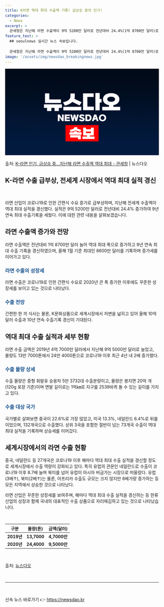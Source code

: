 ```yaml
---
title: K라면 역대 최대 수출액 기록! 급상승 중의 인기!
categories:
  - News
excerpt: >
  관세청은 지난해 라면 수출액이 9억 5200만 달러로 전년대비 24.4%(1억 8700만 달러)로 증가해 9…
feature_text: >
  ## seoulnews 실시간 뉴스 속보입니다.

  관세청은 지난해 라면 수출액이 9억 5200만 달러로 전년대비 24.4%(1억 8700만 달러)로 증가해 9…
image: '/assets/img/newsdao_breakingnews.jpg'
---
```


![뉴스다오 속보](/assets/img/newsdao_breakingnews.jpg)

<p>출처: <a href="https://newsdao.kr/3256" rel="dofollow">K-라면 인기, 급상승 중…지난해 라면 수출액 역대 최대 - 관세청</a> | 뉴스다오</p>

<h2 data-ke-size="size26">K-라면 수출 급부상, 전세계 시장에서 역대 최대 실적 경신</h2>
<p data-ke-size="size16">&nbsp;</p>
라면 산업이 코로나19로 인한 간편식 수요 증가로 급부상하며, 지난해 전세계 수출액이 역대 최대 실적을 경신했다. 실적은 9억 5200만 달러로 전년대비 24.4% 증가하여 9년 연속 최대 수출기록을 세웠다. 이에 대한 관련 내용을 살펴보겠습니다.

<h2 data-ke-size="size24">라면 수출액 증가와 전망</h2>
라면 수출액은 전년대비 1억 8700만 달러 늘어 역대 최대 폭으로 증가하고 9년 연속 최대 수출 기록을 경신하였으며, 올해 1월 기준 최대인 8600만 달러를 기록하며 증가세를 이어가고 있다.

<h3 data-ke-size="size22"><span style="color: #1a5490;">라면 수출의 성장세</span></h3>
라면 수출은 코로나19로 인한 간편식 수요로 2020년 큰 폭 증가한 이후에도 꾸준한 성장세를 보이고 있는 것으로 나타났다.

<h3 data-ke-size="size22"><span style="color: #1a5490;">수출 전망</span></h3>
간편한 한 끼 식사는 물론, K문화상품으로 세계시장에서 저변을 넓히고 있어 올해 10억 달러 수출과 10년 연속 수출기록 경신이 기대된다.

<h2 data-ke-size="size24">역대 최대 수출 실적과 세부 현황</h2>
라면 수출 금액은 2019년 4억 7000만 달러에서 지난해 9억 5000만 달러로 늘었고, 물량도 13만 7000톤에서 24만 4000톤으로 코로나19 이후 최근 4년 내 2배 증가했다.

<h3 data-ke-size="size22"><span style="color: #1a5490;">수출 물량 상세</span></h3>
수출 물량은 중형 휘발유 승용차 5만 3732대 수출분량이고, 물량은 봉지면 20억 개(120g 포장 기준)이며 면발 길이로는 1억㎞로 지구를 2539바퀴 돌 수 있는 길이를 가지고 있다.

<h3 data-ke-size="size22"><span style="color: #1a5490;">수출 대상 국가</span></h3>
국가별로 살펴보면 중국이 22.6%로 가장 많았고, 미국 13.3%, 네덜란드 6.4%로 뒤를 이었으며, 132개국으로 수출했다. 상위 3국을 포함한 절반이 넘는 73개국 수출이 역대 최대 실적을 기록하며 상승세를 이어갔다.

<h2 data-ke-size="size24">세계시장에서의 라면 수출 현황</h2>
중국, 네덜란드 등 27개국은 코로나19 이후 해마다 역대 최대 수출 실적을 경신할 정도로 세계시장에서 수출 역량이 강화되고 있다. 특히 유럽의 관문인 네덜란드로 수출이 코로나19 이후 8.7배 늘며 북미를 넘어 유럽이 아시아 버금가는 시장으로 떠올랐다. 유럽(3배↑), 북미(2배↑)는 물론, 아프리카 수출도 규모는 크지 않지만 6배가량 증가하는 등 모든 지역에서 상승한 것으로 나타났다.

라면 산업은 꾸준한 성장세를 보여주며, 해마다 역대 최대 수출 실적을 경신하는 등 한류 산업의 성장과 함께 국내의 대표적인 수출 상품으로 자리매김하고 있는 것으로 나타났습니다. 
<p data-ke-size="size16">&nbsp;</p>

<table>
	<thead>
		<tr>
			<th style="text-align: center;">구분</th>
			<th style="text-align: center;">물량(톤)</th>
			<th style="text-align: center;">금액(달러)</th>
		</tr>
	</thead>
	<tbody>
		<tr>
			<td style="text-align: center;"><b>2019년</b></td>
			<td style="text-align: center;"><b>13,7000</b></td>
			<td style="text-align: center;"><b>4,7000만</b></td>
		</tr>
		<tr>
			<td style="text-align: center;"><b>2020년</b></td>
			<td style="text-align: center;"><b>24,4000</b></td>
			<td style="text-align: center;"><b>9,5000만</b></td>
		</tr>
	</tbody>
</table>
<p data-ke-size="size16">&nbsp;</p>
출처: <a href="https://newsdao.kr/3256">뉴스다오</a>
<p data-ke-size="size16">&nbsp;</p>
<hr>
<p data-ke-size="size16">&nbsp;</p> 

신속 뉴스 바로가기 👉 <a href="https://newsdao.kr" rel="dofollow">https://newsdao.kr</a>



